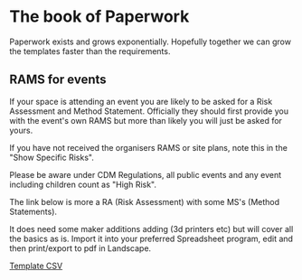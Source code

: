 # The book of Paperwork

Paperwork exists and grows exponentially. Hopefully together we can grow the templates faster than the requirements.

## RAMS for events

If your space is attending an event you are likely to be asked for a Risk Assessment and Method Statement. Officially they should first provide you with the event's own RAMS but more than likely you will just be asked for yours.

If you have not received the organisers RAMS or site plans, note this in the "Show Specific Risks".

Please be aware under CDM Regulations, all public events and any event including children count as "High Risk".

The link below is more a RA (Risk Assessment) with some MS's (Method Statements).

It does need some maker additions adding (3d printers etc) but will cover all the basics as is. Import it into your preferred Spreadsheet program, edit and then print/export to pdf in Landscape.

[Template CSV](https://github.com/garethhay/fizzPOP/blob/master/template_rams.csv)
